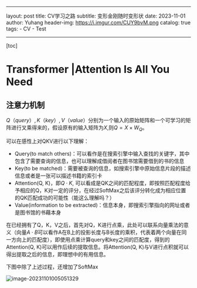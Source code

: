 
---
layout:     post
title:      CV学习之路
subtitle:   变形金刚随时变形状
date:       2023-11-01
author:     Yuhang
header-img: https://i.imgur.com/CUY9bvM.png
catalog: true
tags:
    - CV 
    - Test


---



[toc]

# Transformer |Attention Is All You Need

## 注意力机制

$Q（query）,K（key）,V（value）$分别为一个输入的原始矩阵和一个可学习的矩阵进行叉乘得来的，假设原有的输入矩阵为$X$,则$Q = X \times W_Q$。 



可以在感性上对QKV进行以下理解：

- Query(to match others)：可以看作是在搜索引擎中输入查找的关键字，其中包含了需要查询的信息，也可以理解成借阅者在图书馆需要借到的书的信息
- Key(to be matched)：需要被查询的信息，如搜索引擎中原始信息片段的描述信息或者是一张可以描述书籍的索引卡
- Attention(Q, K)，即$Q \cdot K$, 可以看成是QK之间的匹配程度，即按照匹配程度给予相应的Q，K对一定的评分，在经过SoftMax之后该评分转化成为相应位置的QK匹配成功的可能性（能这么理解吗？）
- Value(information to be extracted)：信息本身，即搜索引擎指向的网址或者是图书馆的书藉本身



在已经拥有了Q，K，V之后，首先对Q，K进行点乘，此处可以联系向量乘法的意义（向量$A\cdot B$可以看作A在B上的投影长度与B长度的乘积，代表着两个向量在同一方向上的匹配度），即使用点乘计算query和key之间的匹配度，得到的Attention(Q, K)可以用作后续的提取信息。将Attention(Q, K)与V进行点积就可以得出提取之后的信息，即理想中的有用信息。



下图中除了上述过程，还增加了SoftMax





![image-20231101005051329](https://i.imgur.com/CUY9bvM.png)
